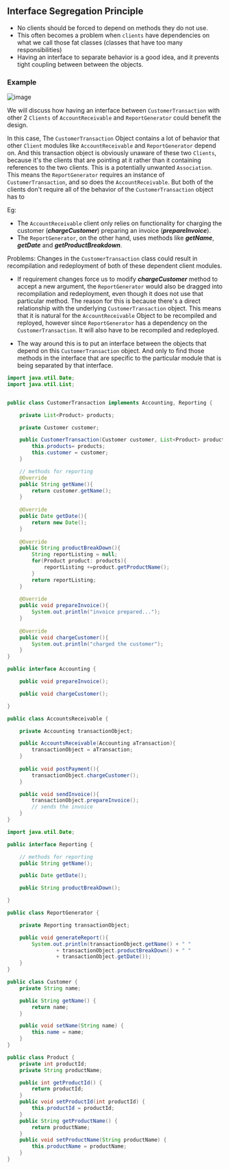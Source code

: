 ## Interface Segregation Principle
- No clients should be forced to depend on methods they do not use.
- This often becomes a problem when `clients` have dependencies on what we call those fat classes (classes that have too many responsibilities)
- Having an interface to separate behavior is a good idea, and it prevents tight coupling between between the objects.

### Example

![image](https://user-images.githubusercontent.com/59940078/206358032-20de9191-2236-458b-a379-f17227cd07d1.png)

We will discuss how having an interface between `CustomerTransaction` with other 2 `Clients` of `AccountReceivable` and `ReportGenerator` could benefit the design.

In this case, The `CustomerTransaction` Object contains a lot of behavior that other `Client` modules like `AccountReceivable` and `ReportGenerator` depend on. And this transaction object is obviously unaware of these two `Clients`, because it's the clients that are pointing at it rather than it containing references to the two clients. This is a potentially unwanted `Association`. This means the `ReportGenerator` requires an instance of `CustomerTransaction`, and so does the `AccountReceivable`. But both of the clients don't require all of the behavior of the `CustomerTransaction` object has to

Eg: 
- The `AccountReceivable` client only relies on functionality for charging the customer (**_chargeCustomer_**) preparing an invoice (**_prepareInvoice_**).
- The `ReportGenerator`, on the other hand, uses methods like **_getName_**, **_getDate_** and **_getProductBreakdown_**.

Problems:
Changes in the `CustomerTransaction` class could result in recompilation and redeployment of both of these dependent client modules.
- If requirement changes force us to modify **_chargeCustomer_** method to accept a new argument, the `ReportGenerator` would also be dragged into recompilation and redeployment, even though it does not use that particular method. The reason for this is because there's a direct relationship with the underlying `CustomerTransaction` object. This means that it is natural for the `AccountReceivable` Object to be recompiled and reployed, however since `ReportGenerator` has a dependency on the `CustomerTransaction`. It will also have to be recompiled and redeployed.

- The way around this is to put an interface between the objects that depend on this `CustomerTransaction` object. And only to find those methods in the interface that are specific to the particular module that is being separated by that interface.

```java
import java.util.Date;
import java.util.List;


public class CustomerTransaction implements Accounting, Reporting {

    private List<Product> products;

    private Customer customer;

    public CustomerTransaction(Customer customer, List<Product> products){
        this.products= products;
        this.customer = customer;
    }

    // methods for reporting
    @Override
    public String getName(){
        return customer.getName();
    }
    
    @Override
    public Date getDate(){
        return new Date();
    }
    
    @Override
    public String productBreakDown(){
        String reportListing = null;
        for(Product product: products){
            reportListing +=product.getProductName();
        }
        return reportListing;
    }
    
    @Override
    public void prepareInvoice(){
        System.out.println("invoice prepared...");
    }
    
    @Override
    public void chargeCustomer(){
        System.out.println("charged the customer");
    }
}
```

```java
public interface Accounting {

    public void prepareInvoice();

    public void chargeCustomer();

}
```

```java
public class AccountsReceivable {

    private Accounting transactionObject;

    public AccountsReceivable(Accounting aTransaction){
        transactionObject = aTransaction;
    }
    
    public void postPayment(){
        transactionObject.chargeCustomer();
    }

    public void sendInvoice(){
        transactionObject.prepareInvoice();
        // sends the invoice
    }
}
```

```java
import java.util.Date;

public interface Reporting {

    // methods for reporting
    public String getName();

    public Date getDate();

    public String productBreakDown();

}
```

```java
public class ReportGenerator {

    private Reporting transactionObject;

    public void generateReport(){
        System.out.println(transactionObject.getName() + " "
                + transactionObject.productBreakDown() + " "
                + transactionObject.getDate());
    }
}
```

```java
public class Customer {
    private String name;

    public String getName() {
        return name;
    }

    public void setName(String name) {
        this.name = name;
    }
}
```

```java
public class Product {
    private int productId;
    private String productName;

    public int getProductId() {
        return productId;
    }
    public void setProductId(int productId) {
        this.productId = productId;
    }
    public String getProductName() {
        return productName;
    }
    public void setProductName(String productName) {
        this.productName = productName;
    }
}
```
